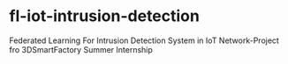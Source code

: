 # fl-iot-intrusion-detection
Federated Learning For Intrusion Detection System in IoT Network-Project fro 3DSmartFactory Summer Internship
